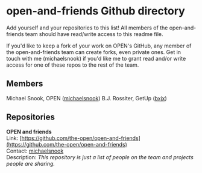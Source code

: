 open-and-friends Github directory
=================================

Add yourself and your repositories to this list! All members of the open-and-friends
team should have read/write access to this readme file.

If you'd like to keep a fork of your work on OPEN's GitHub, any member of the
open-and-friends team can create forks, even private ones. Get in touch with me
(michaelsnook) if you'd like me to grant read and/or write access for one of
these repos to the rest of the team.

## Members

Michael Snook, OPEN ([michaelsnook](https://github.com/michaelsnook))
B.J. Rossiter, GetUp ([bxjx](https://github.com/bxjx))

## Repositories

**OPEN and friends**  
Link: [https://github.com/the-open/open-and-friends](https://github.com/the-open/open-and-friends)  
Contact: [michaelsnook](https://github.com/michaelsnook)  
Description: *This repository is just a list of people on the team and projects people are sharing.*
